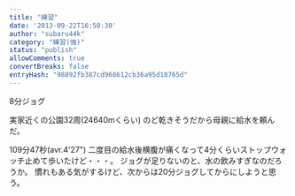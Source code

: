 ```yaml
---
title: "練習"
date: '2013-09-22T16:50:30'
author: "subaru44k"
category: "練習(強)"
status: "publish"
allowComments: true
convertBreaks: false
entryHash: "98892fb387cd968612cb36a95d18765d"
---
```

8分ジョグ

実家近くの公園32周(24640mくらい)
のど乾きそうだから母親に給水を頼んだ。

109分47秒(avr.4'27")
二度目の給水後横腹が痛くなって4分くらいストップウォッチ止めて歩いたけど・・・。
ジョグが足りないのと、水の飲みすぎなのだろうか。
慣れもある気がするけど、次からは20分ジョグしてからにしようと思う。
